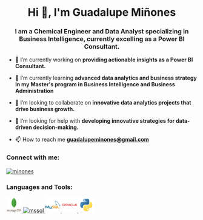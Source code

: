 <h1 align="center">Hi 👋, I'm Guadalupe Miñones</h1>
<h3 align="center">I am a Chemical Engineer and Data Analyst specializing in Business Intelligence, currently excelling as a Power BI Consultant.</h3>

- 🔭 I’m currently working on **providing actionable insights as a Power BI Consultant.**

- 🌱 I’m currently learning **advanced data analytics and business strategy in my Master's program in Business Intelligence and Business Administration**

- 👯 I’m looking to collaborate on **innovative data analytics projects that drive business growth.**

- 🤝 I’m looking for help with **developing innovative strategies for data-driven decision-making.**

- 📫 How to reach me **guadalupeminones@gmail.com**

<h3 align="left">Connect with me:</h3>
<p align="left">
<a href="https://linkedin.com/in/minones" target="blank"><img align="center" src="https://raw.githubusercontent.com/rahuldkjain/github-profile-readme-generator/master/src/images/icons/Social/linked-in-alt.svg" alt="minones" height="30" width="40" /></a>
</p>

<h3 align="left">Languages and Tools:</h3>
<p align="left"> <a href="https://www.mongodb.com/" target="_blank" rel="noreferrer"> <img src="https://raw.githubusercontent.com/devicons/devicon/master/icons/mongodb/mongodb-original-wordmark.svg" alt="mongodb" width="40" height="40"/> </a> <a href="https://www.microsoft.com/en-us/sql-server" target="_blank" rel="noreferrer"> <img src="https://www.svgrepo.com/show/303229/microsoft-sql-server-logo.svg" alt="mssql" width="40" height="40"/> </a> <a href="https://www.mysql.com/" target="_blank" rel="noreferrer"> <img src="https://raw.githubusercontent.com/devicons/devicon/master/icons/mysql/mysql-original-wordmark.svg" alt="mysql" width="40" height="40"/> </a> <a href="https://www.oracle.com/" target="_blank" rel="noreferrer"> <img src="https://raw.githubusercontent.com/devicons/devicon/master/icons/oracle/oracle-original.svg" alt="oracle" width="40" height="40"/> </a> <a href="https://www.python.org" target="_blank" rel="noreferrer"> <img src="https://raw.githubusercontent.com/devicons/devicon/master/icons/python/python-original.svg" alt="python" width="40" height="40"/> </a> </p>
